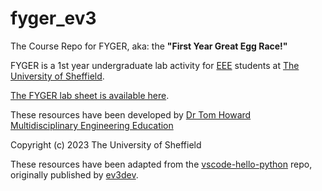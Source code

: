 # fyger_ev3

The Course Repo for FYGER, aka: the **"First Year Great Egg Race!"**

FYGER is a 1st year undergraduate lab activity for [EEE](https://www.sheffield.ac.uk/eee) students at [The University of Sheffield](https://www.sheffield.ac.uk).

[The FYGER lab sheet is available here](https://docs.google.com/document/d/1n8xcUk2YctVLMyU9AChoeFUUrJC2x7ok6f-WtzWD2ik/edit?usp=sharing).

These resources have been developed by [Dr Tom Howard](https://www.sheffield.ac.uk/engineering/diamond-engineering/our-staff/tom-howard)  
[Multidisciplinary Engineering Education](https://www.sheffield.ac.uk/engineering/diamond-engineering/about-us)  

Copyright (c) 2023 The University of Sheffield

These resources have been adapted from the [vscode-hello-python](https://github.com/ev3dev/vscode-hello-python) repo, originally published by [ev3dev](https://github.com/ev3dev).
